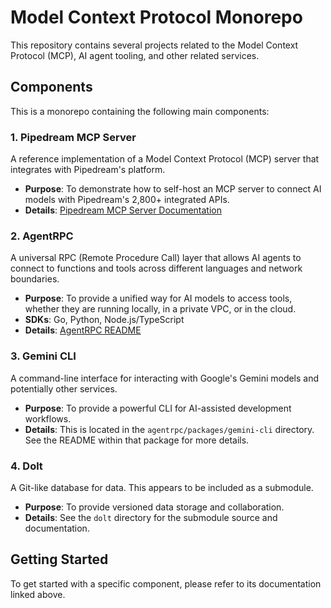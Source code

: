 # Model Context Protocol Monorepo

This repository contains several projects related to the Model Context Protocol (MCP), AI agent tooling, and other related services.

## Components

This is a monorepo containing the following main components:

### 1. Pipedream MCP Server

A reference implementation of a Model Context Protocol (MCP) server that integrates with Pipedream's platform.

- **Purpose**: To demonstrate how to self-host an MCP server to connect AI models with Pipedream's 2,800+ integrated APIs.
- **Details**: [Pipedream MCP Server Documentation](./docs/pipedream-mcp-server.md)

### 2. AgentRPC

A universal RPC (Remote Procedure Call) layer that allows AI agents to connect to functions and tools across different languages and network boundaries.

- **Purpose**: To provide a unified way for AI models to access tools, whether they are running locally, in a private VPC, or in the cloud.
- **SDKs**: Go, Python, Node.js/TypeScript
- **Details**: [AgentRPC README](./agentrpc/README.md)

### 3. Gemini CLI

A command-line interface for interacting with Google's Gemini models and potentially other services.

- **Purpose**: To provide a powerful CLI for AI-assisted development workflows.
- **Details**: This is located in the `agentrpc/packages/gemini-cli` directory. See the README within that package for more details.

### 4. Dolt

A Git-like database for data. This appears to be included as a submodule.

- **Purpose**: To provide versioned data storage and collaboration.
- **Details**: See the `dolt` directory for the submodule source and documentation.

## Getting Started

To get started with a specific component, please refer to its documentation linked above.